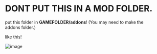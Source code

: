 # DONT PUT THIS IN A MOD FOLDER.

put this folder in **GAMEFOLDER/addons**! (You may need to make the addons folder.)

like this!

![image](https://github.com/SrtHero278/Stuffs/assets/93018286/427883ef-3c19-4661-a1b1-cd34a4bb8ff6)
